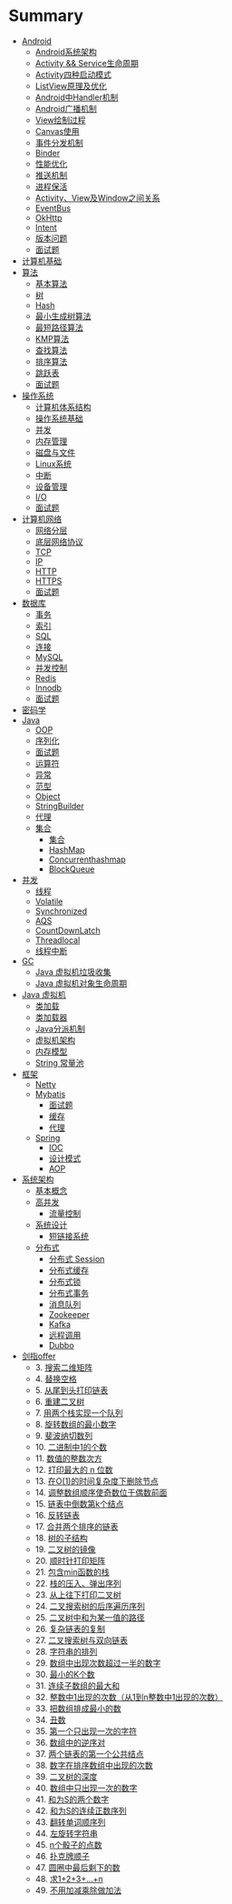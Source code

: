 # Summary

- [Android](./android/README.md)
	- [Android系统架构](android/arch.md)
	- [Activity && Service生命周期](android/lifecicle.md)
	- [Activity四种启动模式](android/launchmod.md)
	- [ListView原理及优化](android/listview.md)
	- [Android中Handler机制](android/handler.md)
	- [Android广播机制](android/broadcast.md)
	- [View绘制过程](android/draw.md)
	- [Canvas使用](android/canvas.md)
	- [事件分发机制](android/event.md)
	- [Binder](android/binder.md)
	- [性能优化](android/optimize.md)
	- [推送机制](android/push.md)
	- [进程保活](android/keep-live.md)
	- [Activity、View及Window之间关系](android/activity-view-window.md)
	- [EventBus](android/eventbus.md)
	- [OkHttp](android/okhttp.md)
	- [Intent](android/intent.md)
	- [版本问题](android/version.md)
	- [面试题](android/questions.md)
- [计算机基础](./basic/README.md)
 - [算法](./basic/1-algo/README.md)
    - [基本算法](./basic/1-algo/1-algo.md)
    - [树](./basic/1-algo/1-tree.md)
    - [Hash](./basic/1-algo/2-hash.md)
    - [最小生成树算法](./basic/1-algo/3-mst.md)
    - [最短路径算法](./basic/1-algo/4-path.md)
    - [KMP算法](./basic/1-algo/5-kmp.md)
    - [查找算法](./basic/1-algo/6-search.md)
    - [排序算法](./basic/1-algo/7-sort.md)
    - [跳跃表](./basic/1-algo/9-skip_list.md)
    - [面试题](./basic/1-algo/8-questions.md)
 - [操作系统](./basic/2-op/README.md)
    - [计算机体系结构](./basic/2-op/1-arch.md)
    - [操作系统基础](./basic/2-op/2-os.md)
    - [并发](./basic/2-op/3-concurrency.md)
    - [内存管理](./basic/2-op/4-memory.md)
    - [磁盘与文件](./basic/2-op/5-disk.md)
    - [Linux系统](./basic/2-op/6-linux.md)
    - [中断](./basic/2-op/7-interrupt.md)
    - [设备管理](./basic/2-op/8-device.md)
    - [I/O](./basic/2-op/9-io.md)
    - [面试题](./basic/2-op/9-questions.md)
 - [计算机网络](./basic/3-net/README.md)
    - [网络分层](./basic/3-net/1-osi.md)
    - [底层网络协议](./basic/3-net/2-base_protocol.md)
    - [TCP](./basic/3-net/3-tcp.md)
    - [IP](./basic/3-net/4-ip.md)
    - [HTTP](./basic/3-net/5-http.md)
    - [HTTPS](./basic/3-net/6-https.md)
    - [面试题](./basic/3-net/10-questions.md)
 - [数据库](./basic/4-database/README.md)
    - [事务](./basic/4-database/1-transaction.md)
    - [索引](./basic/4-database/2-index.md)
    - [SQL](./basic/4-database/3-sql.md)
    - [连接](./basic/4-database/4-join.md)
    - [MySQL](./basic/4-database/5-mysql.md)
    - [并发控制](./basic/4-database/6-concurrent_control.md)
    - [Redis](./basic/4-database/7-redis.md)
    - [Innodb](./basic/4-database/8-innodb.md)
    - [面试题](./basic/4-database/10-questions.md)
  - [密码学](./basic/cryptology.md)
- [Java](./java/README.md)
  - [OOP](./java/1-oop.md)
  - [序列化](./java/10-serilaser.md)
  - [面试题](./java/17-questions.md)
  - [运算符](./java/2-operator.md)
  - [异常](./java/3-exception.md)
  - [范型](./java/4-generics.md)
  - [Object](./java/5-object.md)
  - [StringBuilder](./java/6-StringBuilder.md)
  - [代理](./java/7-proxy.md)
  - [集合](./java/collection/README.md)
    - [集合](./java/collection/1-collection.md)
    - [HashMap](./java/collection/2-HashMap.md)
    - [Concurrenthashmap](./java/collection/3-Concurrenthashmap.md)
    - [BlockQueue](./java/collection/4-BlockQueue.md)
 - [并发](./java/concurrent/README.md)
    - [线程](./java/concurrent/1-thread.md)
    - [Volatile](./java/concurrent/2-volatile.md)
    - [Synchronized](./java/concurrent/3-synchronized.md)
    - [AQS](./java/concurrent/4-AQS.md)
    - [CountDownLatch](./java/concurrent/7-CountDownLatch.md)
    - [Threadlocal](./java/concurrent/5-threadlocal.md)
    - [线程中断](./java/concurrent/6-interrupt.md)
 - [GC](./java/gc/README.md)
    - [Java 虚拟机垃圾收集](./java/gc/11-jvm-gc.md)
    - [Java 虚拟机对象生命周期](./java/gc/12-jvm-object-life-cycle.md)
 - [Java 虚拟机](./java/jvm/README.md)
    - [类加载](./java/jvm/1-jvm-class-load-init.md)
    - [类加载器](./java/jvm/2-jvm-class-loader.md)
    - [Java分派机制](./java/jvm/3-dispatcher.md)
    - [虚拟机架构](./java/jvm/4-jvm-architecture.md)
    - [内存模型](./java/jvm/5-memory-model.md)
    - [String 常量池](./java/jvm/6-string-constant-pool.md)
- [框架](./fromwork/README.md)
  - [Netty](./fromwork/1-netty.md)
  - [Mybatis](./fromwork/mybatis/README.md)
    - [面试题](./fromwork/mybatis/1-question.md)
    - [缓存](./fromwork/mybatis/2-cache.md)
    - [代理](./fromwork/mybatis/3-proxy.md)
  - [Spring](./fromwork/spring/README.md)
    - [IOC](./fromwork/spring/1-ioc.md)
    - [设计模式](./fromwork/spring/2-design-partten.md)
    - [AOP](./fromwork/spring/3-aop.md)
- [系统架构](./architecture/README.md)
  - [基本概念](./architecture/1-base.md)
  - [高并发](./architecture/concurrent/README.md)
    - [流量控制](./architecture/concurrent/1-flow_control.md)
  - [系统设计](./architecture/design/README.md)
    - [短链接系统](./architecture/design/1-tinyURL.md)
  - [分布式](./architecture/distributed/README.md)
    - [分布式 Session](./architecture/distributed/1-session.md)
    - [分布式缓存](./architecture/distributed/2-cache.md)
    - [分布式锁](./architecture/distributed/3-lock.md)
    - [分布式事务](./architecture/distributed/4-transaction.md)
    - [消息队列](./architecture/distributed/5-mq.md)
    - [Zookeeper](./architecture/distributed/6-zk.md)
    - [Kafka](./architecture/distributed/7-kafka.md)
    - [远程调用](./architecture/distributed/8-rpc.md)
    - [Dubbo](./architecture/distributed/9-dubbo.md)
- [剑指offer](./offer/README.md)
	- 3\. [搜索二维矩阵](./offer/search-a-2d-matrix.md)
	- 4\. [替换空格](./offer/replay-space.md)
	- 5\. [从尾到头打印链表](./offer/print-link-from-tail.md)
	- 6\. [重建二叉树](./offer/reConstructBinaryTree.md)
	- 7\. [用两个栈实现一个队列](./offer/two-stack-fifo.md)
	- 8\. [旋转数组的最小数字](./offer/find-minimum-in-rotated-sorted-array.md)
	- 9\. [斐波纳切数列](./offer/fibonacci.md)
	- 10\. [二进制中1的个数](./offer/number-of-one.md)
	- 11\. [数值的整数次方](./offer/power.md)
	- 12\. [打印最大的 n 位数](./offer/printn.md)
	- 13\. [在O(1)的时间复杂度下删除节点]()
	- 14\. [调整数组顺序使奇数位于偶数前面](./offer/reOrderArray.md)
	- 15\. [链表中倒数第k个结点](./offer/FindKthToTail.md)
	- 16\. [反转链表](./offer/revert-link.md)
	- 17\. [合并两个排序的链表](./offer/merge-sort-link.md)
	- 18\. [树的子结构](./offer/HasSubtree.md)
	- 19\. [二叉树的镜像](./offer/mirror-tree.md)
	- 20\. [顺时针打印矩阵](./offer/PrintMatrix.md)
	- 21\. [包含min函数的栈](./offer/MinStack.md)
	- 22\. [栈的压入、弹出序列](./offer/IsPopOrder.md)
	- 23\. [从上往下打印二叉树](./offer/PrintFromTopToBottom.md)
	- 24\. [二叉搜索树的后序遍历序列](./offer/VerifySquenceOfBST.md)
	- 25\. [二叉树中和为某一值的路径](./offer/FindPath.md)
	- 26\. [复杂链表的复制](./offer/CloneLink.md)
	- 27\. [二叉搜索树与双向链表](./offer/BST-Link-Convert.md)
	- 28\. [字符串的排列](./offer/Permutation.md)
	- 29\. [数组中出现次数超过一半的数字](./offer/MoreThanHalfNum.md)
	- 30\. [最小的K个数](./offer/GetLeastNumbers.md)
	- 31\. [连续子数组的最大和](./offer/FindGreatestSumOfSubArray.md)
	- 32\. [整数中1出现的次数（从1到n整数中1出现的次数）](./offer/NumberOf1Between1AndN.md)
	- 33\. [把数组排成最小的数](./offer/PrintMinNumber.md)
	- 34\. [丑数](./offer/GetUglyNumber.md)
	- 35\. [第一个只出现一次的字符](./offer/FirstNotRepeatingChar.md)
	- 36\. [数组中的逆序对](./offer/InversePairs.md)
	- 37\. [两个链表的第一个公共结点](./offer/FindFirstCommonNode.md)
	- 38\. [数字在排序数组中出现的次数](./offer/GetNumberOfK.md)
	- 39\. [二叉树的深度](./offer/TreeDepth.md)
	- 40\. [数组中只出现一次的数字](./offer/FindNumsAppearOnce.md)
	- 41\. [和为S的两个数字](./offer/FindNumbersWithSum.md)
	- 42\. [和为S的连续正数序列](./offer/FindContinuousSequence.md)
	- 43\. [翻转单词顺序列](./offer/ReverseSentence.md)
	- 44\. [左旋转字符串](./offer/LeftRotateString.md)
	- 45\. [n个骰子的点数]()
	- 46\. [扑克牌顺子](./offer/isContinuous.md)
	- 47\. [圆圈中最后剩下的数](./offer/LastRemaining.md)
	- 48\. [求1+2+3+...+n](./offer/sum.md)
	- 49\. [不用加减乘除做加法](./offer/Add.md)
